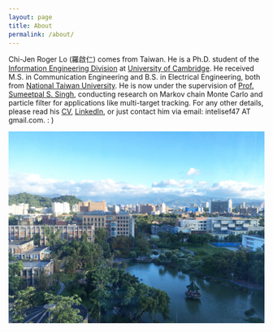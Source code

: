 ```yaml
---
layout: page
title: About
permalink: /about/
---
```


Chi-Jen Roger Lo (羅啟仁) comes from Taiwan. He is a Ph.D. student of the [Information Engineering Division] at [University of Cambridge]. He received M.S. in Communication Engineering and B.S. in Electrical Engineering, both from [National Taiwan University]. He is now under the supervision of [Prof. Sumeetpal S. Singh], conducting research on Markov chain Monte Carlo and particle filter for applications like multi-target tracking. For any other details, please read his [CV], [LinkedIn], or just contact him via email: intelisef47 AT gmail.com. : )

<!--- Roger Chi-Jen Lo (羅啟仁) lives in Taipei, Taiwan. He is a M.S. student and President of Students Association at the [Graduate Institute of Communication Engineering, National Taiwan University]; he received B.S. from the [Department of Electrical Engineering, National Taiwan University]. He is currently under the supervision of [Prof. Hung-Yun Hsieh], conducting research on wireless communication and internet-of-things, especially on information-centric stochastic network optimization. For any other details, please survey his [CV], [LinkedIn], or contact him via email. : ) --->

![NTU](/assets/NTU.jpg)

[Information Engineering Division]: http://www.eng.cam.ac.uk/research/academic-divisions/information-engineering
[University of Cambridge]: https://www.cam.ac.uk
[National Taiwan University]: https://www.ntu.edu.tw/english/
[Prof. Sumeetpal S. Singh]: http://www.eng.cam.ac.uk/profiles/sss40
[CV]: https://tonic.ee.ntu.edu.tw/depot/rogerlo47/chijenlo_cv_20220224.pdf
[LinkedIn]: https://www.linkedin.com/in/rogerlo47/
